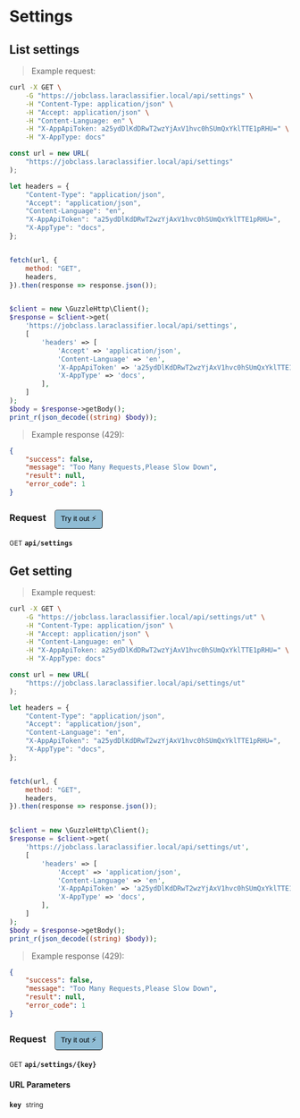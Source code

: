# Settings


## List settings




> Example request:

```bash
curl -X GET \
    -G "https://jobclass.laraclassifier.local/api/settings" \
    -H "Content-Type: application/json" \
    -H "Accept: application/json" \
    -H "Content-Language: en" \
    -H "X-AppApiToken: a25ydDlKdDRwT2wzYjAxV1hvc0hSUmQxYklTTE1pRHU=" \
    -H "X-AppType: docs"
```

```javascript
const url = new URL(
    "https://jobclass.laraclassifier.local/api/settings"
);

let headers = {
    "Content-Type": "application/json",
    "Accept": "application/json",
    "Content-Language": "en",
    "X-AppApiToken": "a25ydDlKdDRwT2wzYjAxV1hvc0hSUmQxYklTTE1pRHU=",
    "X-AppType": "docs",
};


fetch(url, {
    method: "GET",
    headers,
}).then(response => response.json());
```

```php

$client = new \GuzzleHttp\Client();
$response = $client->get(
    'https://jobclass.laraclassifier.local/api/settings',
    [
        'headers' => [
            'Accept' => 'application/json',
            'Content-Language' => 'en',
            'X-AppApiToken' => 'a25ydDlKdDRwT2wzYjAxV1hvc0hSUmQxYklTTE1pRHU=',
            'X-AppType' => 'docs',
        ],
    ]
);
$body = $response->getBody();
print_r(json_decode((string) $body));
```


> Example response (429):

```json
{
    "success": false,
    "message": "Too Many Requests,Please Slow Down",
    "result": null,
    "error_code": 1
}
```
<div id="execution-results-GETapi-settings" hidden>
    <blockquote>Received response<span id="execution-response-status-GETapi-settings"></span>:</blockquote>
    <pre class="json"><code id="execution-response-content-GETapi-settings"></code></pre>
</div>
<div id="execution-error-GETapi-settings" hidden>
    <blockquote>Request failed with error:</blockquote>
    <pre><code id="execution-error-message-GETapi-settings"></code></pre>
</div>
<form id="form-GETapi-settings" data-method="GET" data-path="api/settings" data-authed="0" data-hasfiles="0" data-headers='{"Content-Type":"application\/json","Accept":"application\/json","Content-Language":"en","X-AppApiToken":"a25ydDlKdDRwT2wzYjAxV1hvc0hSUmQxYklTTE1pRHU=","X-AppType":"docs"}' onsubmit="event.preventDefault(); executeTryOut('GETapi-settings', this);">
<h3>
    Request&nbsp;&nbsp;&nbsp;
        <button type="button" style="background-color: #8fbcd4; padding: 5px 10px; border-radius: 5px; border-width: thin;" id="btn-tryout-GETapi-settings" onclick="tryItOut('GETapi-settings');">Try it out ⚡</button>
    <button type="button" style="background-color: #c97a7e; padding: 5px 10px; border-radius: 5px; border-width: thin;" id="btn-canceltryout-GETapi-settings" onclick="cancelTryOut('GETapi-settings');" hidden>Cancel</button>&nbsp;&nbsp;
    <button type="submit" style="background-color: #6ac174; padding: 5px 10px; border-radius: 5px; border-width: thin;" id="btn-executetryout-GETapi-settings" hidden>Send Request 💥</button>
    </h3>
<p>
<small class="badge badge-green">GET</small>
 <b><code>api/settings</code></b>
</p>
</form>


## Get setting




> Example request:

```bash
curl -X GET \
    -G "https://jobclass.laraclassifier.local/api/settings/ut" \
    -H "Content-Type: application/json" \
    -H "Accept: application/json" \
    -H "Content-Language: en" \
    -H "X-AppApiToken: a25ydDlKdDRwT2wzYjAxV1hvc0hSUmQxYklTTE1pRHU=" \
    -H "X-AppType: docs"
```

```javascript
const url = new URL(
    "https://jobclass.laraclassifier.local/api/settings/ut"
);

let headers = {
    "Content-Type": "application/json",
    "Accept": "application/json",
    "Content-Language": "en",
    "X-AppApiToken": "a25ydDlKdDRwT2wzYjAxV1hvc0hSUmQxYklTTE1pRHU=",
    "X-AppType": "docs",
};


fetch(url, {
    method: "GET",
    headers,
}).then(response => response.json());
```

```php

$client = new \GuzzleHttp\Client();
$response = $client->get(
    'https://jobclass.laraclassifier.local/api/settings/ut',
    [
        'headers' => [
            'Accept' => 'application/json',
            'Content-Language' => 'en',
            'X-AppApiToken' => 'a25ydDlKdDRwT2wzYjAxV1hvc0hSUmQxYklTTE1pRHU=',
            'X-AppType' => 'docs',
        ],
    ]
);
$body = $response->getBody();
print_r(json_decode((string) $body));
```


> Example response (429):

```json
{
    "success": false,
    "message": "Too Many Requests,Please Slow Down",
    "result": null,
    "error_code": 1
}
```
<div id="execution-results-GETapi-settings--key-" hidden>
    <blockquote>Received response<span id="execution-response-status-GETapi-settings--key-"></span>:</blockquote>
    <pre class="json"><code id="execution-response-content-GETapi-settings--key-"></code></pre>
</div>
<div id="execution-error-GETapi-settings--key-" hidden>
    <blockquote>Request failed with error:</blockquote>
    <pre><code id="execution-error-message-GETapi-settings--key-"></code></pre>
</div>
<form id="form-GETapi-settings--key-" data-method="GET" data-path="api/settings/{key}" data-authed="0" data-hasfiles="0" data-headers='{"Content-Type":"application\/json","Accept":"application\/json","Content-Language":"en","X-AppApiToken":"a25ydDlKdDRwT2wzYjAxV1hvc0hSUmQxYklTTE1pRHU=","X-AppType":"docs"}' onsubmit="event.preventDefault(); executeTryOut('GETapi-settings--key-', this);">
<h3>
    Request&nbsp;&nbsp;&nbsp;
        <button type="button" style="background-color: #8fbcd4; padding: 5px 10px; border-radius: 5px; border-width: thin;" id="btn-tryout-GETapi-settings--key-" onclick="tryItOut('GETapi-settings--key-');">Try it out ⚡</button>
    <button type="button" style="background-color: #c97a7e; padding: 5px 10px; border-radius: 5px; border-width: thin;" id="btn-canceltryout-GETapi-settings--key-" onclick="cancelTryOut('GETapi-settings--key-');" hidden>Cancel</button>&nbsp;&nbsp;
    <button type="submit" style="background-color: #6ac174; padding: 5px 10px; border-radius: 5px; border-width: thin;" id="btn-executetryout-GETapi-settings--key-" hidden>Send Request 💥</button>
    </h3>
<p>
<small class="badge badge-green">GET</small>
 <b><code>api/settings/{key}</code></b>
</p>
<h4 class="fancy-heading-panel"><b>URL Parameters</b></h4>
<p>
<b><code>key</code></b>&nbsp;&nbsp;<small>string</small>  &nbsp;
<input type="text" name="key" data-endpoint="GETapi-settings--key-" data-component="url" required  hidden>
<br>

</p>
</form>



